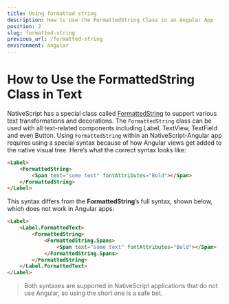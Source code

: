 ```yaml
---
title: Using formatted string
description: How to Use the FormattedString Class in an Angular App
position: 2
slug: formatted-string
previous_url: /formatted-string
environment: angular
---
```


# How to Use the FormattedString Class in Text

NativeScript has a special class called [FormattedString](http://docs.nativescript.org/api-reference/classes/_text_formatted_string_.formattedstring.html) to support various text transformations and decorations. The `FormattedString` class can be used with all text-related components including Label, TextView, TextField and even Button. Using `FormattedString` within an NativeScript-Angular app requires using a special syntax because of how Angular views get added to the native visual tree. Here’s what the correct syntax looks like:

```HTML
<Label>
    <FormattedString>
        <Span text="some text" fontAttributes="Bold"></Span>
    </FormattedString>
</Label>
```

This syntax differs from the __FormattedString__’s full syntax, shown below, which does not work in Angular apps:

```HTML
<Label>
    <Label.FormattedText>
        <FormattedString>
            <FormattedString.Spans>
                <Span text="some text" fontAttributes="Bold"></Span>
            </FormattedString.Spans>
        </FormattedString>
    </Label.FormattedText>
</Label>
```

> Both syntaxes are supported in NativeScript applications that do not use Angular, so using the short one is a safe bet.
